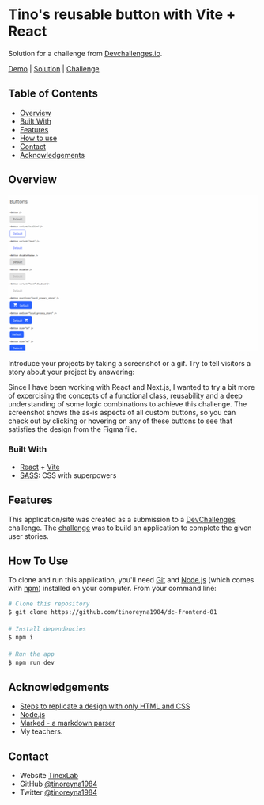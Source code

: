 # Tino's reusable button with Vite + React

Solution for a challenge from  <a href="http://devchallenges.io" target="_blank">Devchallenges.io</a>.

[Demo](https://dc-frontend-01.vercel.app/) | 
[Solution](https://github.com/tinoreyna1984/dc-frontend-01) | 
[Challenge](https://devchallenges.io/challenges/ohgVTyJCbm5OZyTB2gNY)

## Table of Contents

- [Overview](#overview)
- [Built With](#built-with)
- [Features](#features)
- [How to use](#how-to-use)
- [Contact](#contact)
- [Acknowledgements](#acknowledgements)

## Overview

![screenshot](./public/screenshot.png)

Introduce your projects by taking a screenshot or a gif. Try to tell visitors a story about your project by answering:

Since I have been working with React and Next.js, I wanted to try a bit more of excercising the concepts of a functional class, reusability and a deep understanding of some logic combinations to achieve this challenge. The screenshot shows the as-is aspects of all custom buttons, so you can check out by clicking or hovering on any of these buttons to see that satisfies the design from the Figma file.

### Built With

- [React](https://reactjs.org/) + [Vite](https://vitejs.dev/)
- [SASS](https://sass-lang.com/): CSS with superpowers

## Features

This application/site was created as a submission to a [DevChallenges](https://devchallenges.io/challenges) challenge. The [challenge](https://devchallenges.io/challenges/ohgVTyJCbm5OZyTB2gNY) was to build an application to complete the given user stories.

## How To Use

To clone and run this application, you'll need [Git](https://git-scm.com) and [Node.js](https://nodejs.org/en/download/) (which comes with [npm](http://npmjs.com)) installed on your computer. From your command line:

```bash
# Clone this repository
$ git clone https://github.com/tinoreyna1984/dc-frontend-01

# Install dependencies
$ npm i

# Run the app
$ npm run dev
```

## Acknowledgements

- [Steps to replicate a design with only HTML and CSS](https://devchallenges-blogs.web.app/how-to-replicate-design/)
- [Node.js](https://nodejs.org/)
- [Marked - a markdown parser](https://github.com/chjj/marked)
- My teachers.

## Contact

- Website [TinexLab](https://tinexlab.vercel.app/)
- GitHub [@tinoreyna1984](https://github.com/tinoreyna1984)
- Twitter [@tinoreyna1984](https://twitter.com/tinoreyna1984)
